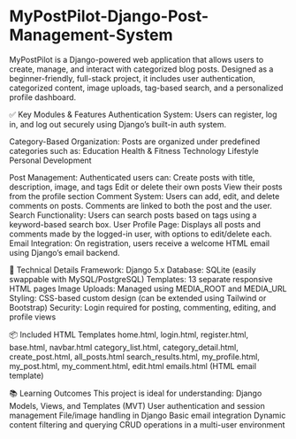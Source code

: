 # MyPostPilot-Django-Post-Management-System

MyPostPilot is a Django-powered web application that allows users to create, manage, and interact with categorized blog posts. Designed as a beginner-friendly, full-stack project, it includes user authentication, categorized content, image uploads, tag-based search, and a personalized profile dashboard.

✅ Key Modules & Features
Authentication System:
Users can register, log in, and log out securely using Django’s built-in auth system.

Category-Based Organization:
Posts are organized under predefined categories such as:
Education
Health & Fitness
Technology
Lifestyle
Personal Development

Post Management:
Authenticated users can:
  Create posts with title, description, image, and tags
  Edit or delete their own posts
  View their posts from the profile section
Comment System:
  Users can add, edit, and delete comments on posts. Comments are linked to both the post and the user.
Search Functionality:
  Users can search posts based on tags using a keyword-based search box.
User Profile Page:
  Displays all posts and comments made by the logged-in user, with options to edit/delete each.
Email Integration:
  On registration, users receive a welcome HTML email using Django’s email backend.

🧱 Technical Details
Framework: Django 5.x
Database: SQLite (easily swappable with MySQL/PostgreSQL)
Templates: 13 separate responsive HTML pages
Image Uploads: Managed using MEDIA_ROOT and MEDIA_URL
Styling: CSS-based custom design (can be extended using Tailwind or Bootstrap)
Security: Login required for posting, commenting, editing, and profile views

📦 Included HTML Templates
home.html, login.html, register.html, base.html, navbar.html
category_list.html, category_detail.html, create_post.html, all_posts.html
search_results.html, my_profile.html, my_post.html, my_comment.html, edit.html
emails.html (HTML email template)

📚 Learning Outcomes
This project is ideal for understanding:
Django Models, Views, and Templates (MVT)
User authentication and session management
File/image handling in Django
Basic email integration
Dynamic content filtering and querying
CRUD operations in a multi-user environment
